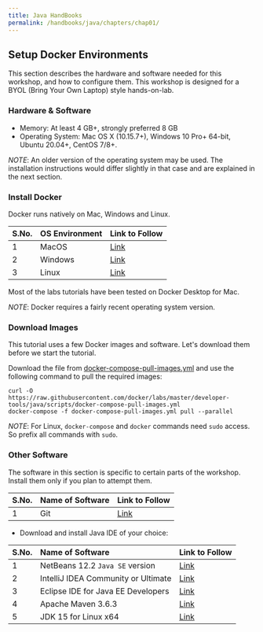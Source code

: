 ```yaml
---
title: Java HandBooks
permalink: /handbooks/java/chapters/chap01/
---
```



## Setup Docker Environments

This section describes the hardware and software needed for this workshop, and how to configure them.
This workshop is designed for a BYOL (Bring Your Own Laptop) style hands-on-lab.

### Hardware & Software

- Memory: At least 4 GB+, strongly preferred 8 GB
- Operating System: Mac OS X (10.15.7+), Windows 10 Pro+ 64-bit, Ubuntu 20.04+, CentOS 7/8+.

_NOTE_: An older version of the operating system may be used.
The installation instructions would differ slightly in that case and are explained in the next section.



### Install Docker

Docker runs natively on Mac, Windows and Linux.


S.No. | OS Environment | Link to Follow | 
:------------ | :-------------| :-------------|
1 | MacOS |  [Link](https://www.docker.com/products/docker-desktop)  |
2 | Windows |  [Link](https://www.docker.com/products/docker-desktop)  |
3 | Linux |  [Link](https://hub.docker.com/search?q=&type=edition&offering=community&operating_system=linux)  |

Most of the labs tutorials have been tested on Docker Desktop for Mac.

_NOTE_: Docker requires a fairly recent operating system version.



### Download Images

This tutorial uses a few Docker images and software.
Let's download them before we start the tutorial.

Download the file from [docker-compose-pull-images.yml](https://raw.githubusercontent.com/docker/labs/master/developer-tools/java/scripts/docker-compose-pull-images.yml) and use the following command to pull the required images:

```
curl -O https://raw.githubusercontent.com/docker/labs/master/developer-tools/java/scripts/docker-compose-pull-images.yml
docker-compose -f docker-compose-pull-images.yml pull --parallel
```

_NOTE_: For Linux, `docker-compose` and `docker` commands need `sudo` access.
So prefix all commands with `sudo`.

### Other Software

The software in this section is specific to certain parts of the workshop.
Install them only if you plan to attempt them.

S.No. | Name of Software | Link to Follow | 
:------------ | :-------------| :-------------|
1 | Git|  [Link](https://git-scm.com) |


- Download and install Java IDE of your choice:

S.No. | Name of Software | Link to Follow | 
:------------ | :-------------| :-------------|
1 |  NetBeans 12.2 `Java SE` version | [Link](https://netbeans.apache.org/download/index.html)  |
2 |  IntelliJ IDEA Community or Ultimate | [Link](https://www.jetbrains.com/idea/download/#section=mac)  |
3 |  Eclipse IDE for Java EE Developers | [Link](https://www.eclipse.org/downloads/packages/)  |
4 |  Apache Maven 3.6.3 | [Link](https://maven.apache.org/download.cgi)  |
5 |  JDK 15 for Linux x64 | [Link](https://download.java.net/java/GA/jdk15.0.1/51f4f36ad4ef43e39d0dfdbaf6549e32/9/GPL/openjdk-15.0.1_linux-x64_bin.tar.gz)  |




